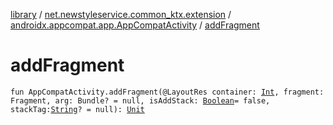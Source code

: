 [library](../../index.md) / [net.newstyleservice.common_ktx.extension](../index.md) / [androidx.appcompat.app.AppCompatActivity](index.md) / [addFragment](./add-fragment.md)

# addFragment

`fun AppCompatActivity.addFragment(@LayoutRes container: `[`Int`](https://kotlinlang.org/api/latest/jvm/stdlib/kotlin/-int/index.html)`, fragment: Fragment, arg: Bundle? = null, isAddStack: `[`Boolean`](https://kotlinlang.org/api/latest/jvm/stdlib/kotlin/-boolean/index.html)` = false, stackTag: `[`String`](https://kotlinlang.org/api/latest/jvm/stdlib/kotlin/-string/index.html)`? = null): `[`Unit`](https://kotlinlang.org/api/latest/jvm/stdlib/kotlin/-unit/index.html)